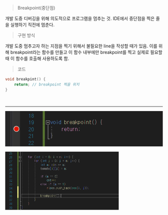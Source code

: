 > Breakpoint(중단점)

개발 도중 디버깅을 위해 의도적으로 프로그램을 멈추는 것. IDE에서 중단점을 찍은 줄을 실행하기 직전에 멈춘다.

> 구현 방식

개발 도중 멈추고자 하는 지점을 찍기 위해서 불필요한 line을 작성할 때가 있음. 이를 위해 breakpoint라는 함수를 만들고 이 함수 내부에만 breakpoint를 찍고 실제로 필요할 때 이 함수를 호출해 사용하도록 함.

> 코드
```cpp
void breakpint() {
    return; // breakpoint 찍을 위치
}
```
<br>

* * *
<img src="img/tmp2.png"></img>

<img src="img/tmp1.png" width="72%"></img>